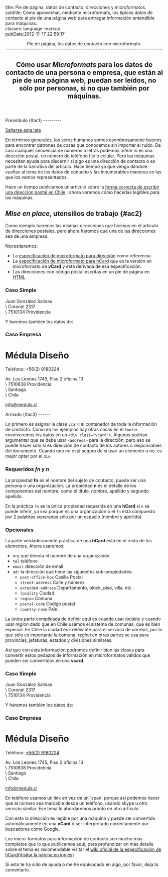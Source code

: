 title: Pie de página, datos de contacto, direcciones y microformatos.\
subtitle: Cómo aprovechar, mediante microformats, los típicos datos de contacto al pie de una página web para entregar información entendible para máquinas.\
classes: language-markup\
pubDate:2012-11-17 22:59:17

<header>
<hgroup>
Pie de página, los datos de contacto con microformato.
======================================================

Cómo usar *<span lang="en">Microformats</span>* para los datos de contacto de una persona o empresa, que están al pie de una página web, puedan ser leídos, no sólo por personas, si no que también por máquinas.
-----------------------------------------------------------------------------------------------------------------------------------------------------------------------------------------------------------------

</hgroup>
</header>
Preámbulo {#ac1}
---------

[Saltarse esta lata](#ac2)

En términos generales, los seres humanos somos asombrosamente buenos para encontrar patrones de cosas que conocemos sin importar el ruido. De casi cualquier secuencia de números o letras podemos inferir si es una dirección postal, un número de teléfono fijo o celular. Pero las máquinas necesitan ayuda para discernir si algo es una dirección de contacto o es parte de la narrativa del artículo. Hace tiempo ya que vengo dándole vueltas al tema de los datos de contacto y las innumerables maneras en las que los vemos representados.

Hace un tiempo publicamos un artículo sobre la [forma correcta de escribir una dirección postal en Chile](http://medula.cl/blog/2012/07/07/formato-de-una-direccion-postal-en-chile/) ; ahora veremos cómo hacerlas legibles para las máquinas.

*<span lang="fr">Mise en place</span>*, utensilios de trabajo {#ac2}
-------------------------------------------------------------

Como ejemplo haremos las mismas direcciones que hicimos en el artículo de direcciones postales, pero ahora haremos que una de las direcciones sea de una empresa.

Necesitaremos:

-   La [especificación de microformato para dirección](http://microformats.org/wiki/adr) como referencia.
-   La [especificación de microformato para hCard](http://microformats.org/wiki/hcard) que es la versión en microformato de **vCard** y está derivada de esa especificación.
-   Las direcciones con código postal escritas en un pie de página en <abbr title="HyperText Markup Language">HTML</abbr>

### Caso Simple

<footer>
<p>
Juan González Salinas<br>\
Coronel 2317<br>\
7510134 Providencia

</p>
<!-- otras cosas en el footer -->
</footer>
Y haremos también los datos de:

### Caso Empresa

<footer>
<h1>
Médula Diseño

</h1>
<p>
Teléfono: +56(2) 9180224

</p>
<p>
Av. Los Leones 1745, Piso 2 oficina 13 <br>\
7510838 Providencia<br>\
Santiago<br>\
Chile

</p>
<p>
<a href="mailto:info@medula.cl">info@medula.cl</a>

</p>
<!-- otras cosas en el footer -->
</footer>
Armado {#ac3}
------

Lo primero es asignar la clase `vcard` al contenedor de toda la información de contacto. Como en los ejemplos hay otras cosas en el `footer` envolveremos los datos en un `<div class="vcard">`. Algunos podrían argumentar que se debe usar `<address>` para la dirección, pero eso se puede hacer sólo si es dirección de contacto de los autores o responsables del documento. Cuando uno no está seguro de si usar un elemento o no, es mejor optar por el `div`.

### Requeridos *fn* y *n*

La propiedad **fn** es el nombre del sujeto de contacto, puede ser una persona o una organización. La propiedad **n** es el detalle de los componentes del nombre, como él título, nombre, apellido y segundo apellido.

En la práctica `fn` es la única propiedad requerida en una **hCard** si `n` se puede inferir, ya sea porque es una organización o el `fn` está compuesto por 2 palabras separadas sólo por un espacio (nombre y apellido).

### Opcionales

La parte verdaderamente práctica de una **hCard** está en el resto de los elementos. Ahora usaremos:

-   `org` que denota el nombre de una organización
-   `tel` teléfono
-   `email` dirección de email
-   `adr` la dirección que tiene las siguientes sub-propiedades:
    -   `post-office-box` Casilla Postal
    -   `street-address` Calle y número
    -   `extended-address` Departamento, block, piso, villa, etc.
    -   `locality` Ciudad
    -   `region` Comuna
    -   `postal-code` Código postal
    -   `country-name` País

La única parte complicada de definir aquí es cuando usar *<span lang="en">locality</span>* y cuando usar *<span lang="en">region</span>* dado que en Chile usamos el sistema de comunas, que es bien especial. En Chile la ciudad es irrelevante para el servicio de correos, por lo que sólo es importante la comuna. *<span lang="en">region</span>* en otras partes se usa para provincias, jefaturas, estados y divisiones similares.

Así que con esta información podremos definir bien las clases para convertir estos pedazos de información en microformatos válidos que pueden ser convertidos en una **vcard**.

### Caso Simple

<footer>
<div class="fn n">
<p>
<span class="given-name">Juan</span> <span class="family-name">González</span> <span class="additional-name">Salinas</span><br>\
<span class="adr"><span class="street-address">Coronel 2317</span><br>\
<span class="postal-code">7510134</span> <span class="region">Providencia</span></span>

</p>
</div>
<!-- otras cosas en el footer -->
</footer>
Y haremos también los datos de:

### Caso Empresa

<footer>
<div class="vcard">
<h1 class="fn org">
Médula Diseño

</h1>
<p>
Teléfono: <a class="tel" href="tel:+5629180224">+56(2) 9180224</a>

</p>
<p>
<span class="street-address">Av. Los Leones 1745</span>, <span class="extended-address">Piso 2 oficina 13</span> <br>\
<span class="postal-code">7510838</span> <span class="region">Providencia</span><br>\
<span class="locality">Santiago</span><br>\
<span class="country-name">Chile</span>

</p>
<p>
<a class="email" href="mailto:info@medula.cl">info@medula.cl</a>

</p>
</div>
<!-- otras cosas en el footer -->
</footer>
En teléfono usamos un link en vez de un `span` porque así podemos hacer que el número sea marcable desde un teléfono, usando skype u otro servicio similar. Ese tema lo abordaremos pronto en otro artículo.

Con esto la dirección es legible por una máquina y puede ser convertido automáticamente en una **vCard** o ser interpretado correctamente por buscadores como Google.

Los micro-formatos para información de contacto son mucho más completos que lo que publicamos aquí, para profundizar en más detalle sobre el tema es recomendable visitar el [wiki oficial de la especificación de hCard(Visitar la página en inglés)](http://microformats.org/wiki/hcard)

Si esto te ha sido de ayuda o me he equivocado en algo, por favor, deja tu comentario.
